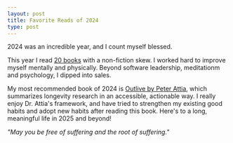 ```yaml
---
layout: post
title: Favorite Reads of 2024
type: post
---
```


2024 was an incredible year, and I count myself blessed.

This year I read [20 books](https://www.goodreads.com/user/year_in_books/2024/48474315) with a non-fiction skew. I worked hard to improve myself mentally and physically. Beyond software leadership, meditationm and psychology, I dipped into sales.

My most recommended book of 2024 is [Outlive by Peter Attia](https://amzn.to/4gXCC17), which summarizes longevity research in an accessible, actionable way. I really enjoy Dr. Attia's framework, and have tried to strengthen my existing good habits and adopt new habits after reading this book. Here's to a long, meaningful life in 2025 and beyond!

<em>"May you be free of suffering and the root of suffering."</em>
